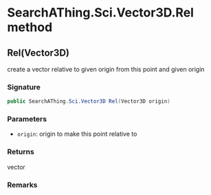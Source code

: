 # SearchAThing.Sci.Vector3D.Rel method
## Rel(Vector3D)
create a vector relative to given origin from this point and given origin

### Signature
```csharp
public SearchAThing.Sci.Vector3D Rel(Vector3D origin)
```
### Parameters
- `origin`: origin to make this point relative to

### Returns
vector
### Remarks

